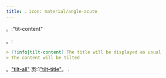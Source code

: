 ```yaml
---
title: 。icon: material/angle-acute
---
```


。:"tit-content"

。:

```md
> [!info|tilt-content] The title will be displayed as usual
> The content will be tilted
```

。["tilt-all"](../combined-styling/page-17.md)
页:1["tilt-title"](../title-styling/page-17.md)。
.

